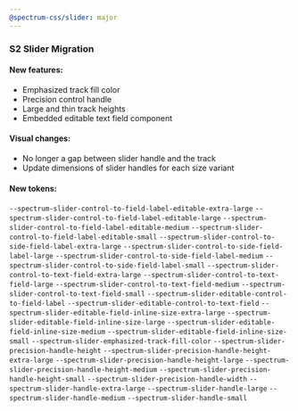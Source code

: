 ```yaml
---
@spectrum-css/slider: major
---
```


### S2 Slider Migration

#### New features:

- Emphasized track fill color
- Precision control handle
- Large and thin track heights
- Embedded editable text field component

#### Visual changes:

- No longer a gap between slider handle and the track
- Update dimensions of slider handles for each size variant


#### New tokens:

`--spectrum-slider-control-to-field-label-editable-extra-large`
`--spectrum-slider-control-to-field-label-editable-large`
`--spectrum-slider-control-to-field-label-editable-medium`
`--spectrum-slider-control-to-field-label-editable-small`
`--spectrum-slider-control-to-side-field-label-extra-large`
`--spectrum-slider-control-to-side-field-label-large`
`--spectrum-slider-control-to-side-field-label-medium`
`--spectrum-slider-control-to-side-field-label-small`
`--spectrum-slider-control-to-text-field-extra-large`
`--spectrum-slider-control-to-text-field-large`
`--spectrum-slider-control-to-text-field-medium`
`--spectrum-slider-control-to-text-field-small`
`--spectrum-slider-editable-control-to-field-label`
`--spectrum-slider-editable-control-to-text-field`
`--spectrum-slider-editable-field-inline-size-extra-large`
`--spectrum-slider-editable-field-inline-size-large`
`--spectrum-slider-editable-field-inline-size-medium`
`--spectrum-slider-editable-field-inline-size-small`
`--spectrum-slider-emphasized-track-fill-color`
`--spectrum-slider-precision-handle-height`
`--spectrum-slider-precision-handle-height-extra-large`
`--spectrum-slider-precision-handle-height-large`
`--spectrum-slider-precision-handle-height-medium`
`--spectrum-slider-precision-handle-height-small`
`--spectrum-slider-precision-handle-width`
`--spectrum-slider-handle-extra-large`
`--spectrum-slider-handle-large`
`--spectrum-slider-handle-medium`
`--spectrum-slider-handle-small`
